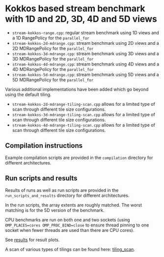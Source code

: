 # Kokkos based stream benchmark with 1D and 2D, 3D, 4D and 5D views

* `stream-kokkos-range.cpp`: regular stream benchmark using 1D views and a 1D RangePolicy for the `parallel_for`
* `stream-kokkos-2d-mdrange.cpp`: stream benchmark using 2D views and a 2D MDRangePolicy for the `parallel_for`
* `stream-kokkos-3d-mdrange.cpp`: stream benchmark using 3D views and a 3D MDRangePolicy for the `parallel_for`
* `stream-kokkos-4d-mdrange.cpp`: stream benchmark using 4D views and a 4D MDRangePolicy for the `parallel_for`
* `stream-kokkos-5d-mdrange.cpp`: stream benchmark using 5D views and a 5D MDRangePolicy for the `parallel_for`

Various additional implementations have been added which go beyond using the default tiling.

* `stream-kokkos-2d-mdrange-tiling-scan.cpp` allows for a limited type of scan through different tile size configurations.
* `stream-kokkos-3d-mdrange-tiling-scan.cpp` allows for a limited type of scan through different tile size configurations.
* `stream-kokkos-4d-mdrange-tiling-scan.cpp` allows for a limited type of scan through different tile size configurations.

## Compilation instructions

Example compilation scripts are provided in the `compilation` directory for different architectures.

## Run scripts and results

Results of runs as well as run scripts are provided in the `run_scripts_and_results` directory for different architectures.

In the run scripts, the array extents are roughly matched. The worst matching is for the 5D version of the benchmark.

CPU benchmarks are run on both one and two sockets (using `OMP_PLACES=cores OMP_PROC_BIND=close` to ensure thread pinning to one socket when fewer threads are used than there are CPU cores).

See [results](run_scripts_and_results/kokkos_stream_mdrange.pdf) for result plots.

A scan of various types of tilings can be found here: [tiling_scan](tiling_scan/kokkos_stream_mdrange_tiling_scan.pdf). 

